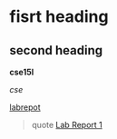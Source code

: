 # fisrt heading 

## second heading 

**cse15l**

*cse*

[labrepot](https://github.com/yu3-y/cse15l-lab-reports/edit/main/index.md)


> quote 
[Lab Report 1](https://github.com/yu3-y/cse15l-lab-reports/blob/main/lab-report-1-week-2.html)